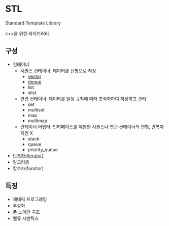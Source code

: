 # STL

Standard Template Library

c++을 위한 라이브러리



## 구성

- 컨테이너
  - 시퀀스 컨테이너: 데이터를 선형으로 저장
    - [vector](https://github.com/tiro25/algo_study/blob/master/C%2B%2B/library/STL/vector.md)
    - [deque](https://github.com/tiro25/algo_study/blob/master/C%2B%2B/library/STL/deque.md)
    - list
    - slist
  - 연관 컨테이너: 데이터를 일정 규칙에 따라 조직화하여 저장하고 관리
    - set
    - multiset
    - map
    - multimap
  - 컨테이너 어댑터: 인터페이스를 제한한 시퀀스나 연관 컨테이너의 변형, 반복자 지원 X
    - stack
    - queue
    - priority_queue
- [반복자(Iterator)](https://github.com/tiro25/algo_study/blob/master/C%2B%2B/library/STL/%EB%B0%98%EB%B3%B5%EC%9E%90.md)
- 알고리즘
- 함수자(functor)



## 특징

- 제네릭 프로그래밍
- 추상화
- 폰 노이만 구조
- 벨류 시멘틱스
